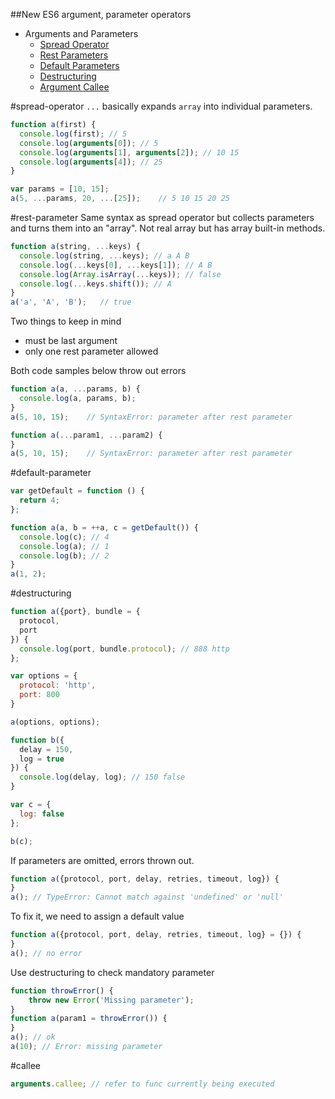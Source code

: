 ##New ES6 argument, parameter operators

* Arguments and Parameters
  * [Spread Operator](#spread-operator)
  * [Rest Parameters](#rest-parameter)
  * [Default Parameters](#default-parameter)
  * [Destructuring](#destructuring)
  * [Argument Callee](#callee)

#spread-operator
`...` basically expands `array` into individual parameters.

```javascript
function a(first) {
  console.log(first); // 5
  console.log(arguments[0]); // 5
  console.log(arguments[1], arguments[2]); // 10 15
  console.log(arguments[4]); // 25
}

var params = [10, 15];
a(5, ...params, 20, ...[25]);    // 5 10 15 20 25
```

#rest-parameter
Same syntax as spread operator but collects parameters and turns them into an "array". Not real array but has array built-in methods.
```javascript
function a(string, ...keys) {
  console.log(string, ...keys); // a A B
  console.log(...keys[0], ...keys[1]); // A B
  console.log(Array.isArray(...keys)); // false
  console.log(...keys.shift()); // A
}
a('a', 'A', 'B');   // true
```
Two things to keep in mind
* must be last argument
* only one rest parameter allowed

Both code samples below throw out errors
```javascript
function a(a, ...params, b) {
  console.log(a, params, b);
}
a(5, 10, 15);    // SyntaxError: parameter after rest parameter

function a(...param1, ...param2) {
}
a(5, 10, 15);    // SyntaxError: parameter after rest parameter
```

#default-parameter
```javascript
var getDefault = function () {
  return 4;
};

function a(a, b = ++a, c = getDefault()) {
  console.log(c); // 4
  console.log(a); // 1
  console.log(b); // 2
}
a(1, 2);
```

#destructuring
```javascript
function a({port}, bundle = {
  protocol,
  port
}) {
  console.log(port, bundle.protocol); // 888 http
};

var options = {
  protocol: 'http',
  port: 800
}

a(options, options);

function b({
  delay = 150,
  log = true
}) {
  console.log(delay, log); // 150 false
}

var c = {
  log: false
};

b(c);
```
If parameters are omitted, errors thrown out.
```javascript
function a({protocol, port, delay, retries, timeout, log}) {
}
a(); // TypeError: Cannot match against 'undefined' or 'null'
```
To fix it, we need to assign a default value
```javascript
function a({protocol, port, delay, retries, timeout, log} = {}) {
}
a(); // no error
```
Use destructuring to check mandatory parameter
```javascript
function throwError() {
    throw new Error('Missing parameter');
}
function a(param1 = throwError()) {
}
a(); // ok
a(10); // Error: missing parameter
```

#callee
```javascript
arguments.callee; // refer to func currently being executed
```



